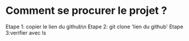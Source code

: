 # Comment se procurer le projet ?
Etape 1: copier le lien du github\n
Etape 2: git clone 'lien du github'
Etape 3:verifier avec ls
